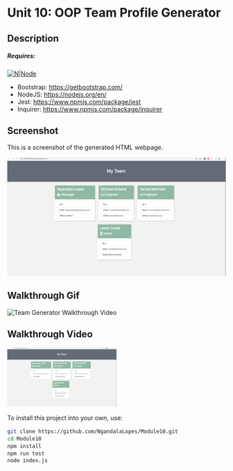# Unit 10: OOP Team Profile Generator
## Description


##### Requires:
[![N|Node](https://www.vectorlogo.zone/logos/nodejs/nodejs-horizontal.svg)](https://nodejs.org)

- Bootstrap: https://getbootstrap.com/
- NodeJS: https://nodejs.org/en/
- Jest: https://www.npmjs.com/package/jest
- Inquirer: https://www.npmjs.com/package/inquirer

## Screenshot
This is a screenshot of the generated HTML webpage.

![Team Generator HTML Webpage Screenshot](./assets/screenshot_team_profile.png)

## Walkthrough Gif
![Team Generator Walkthrough Video](./assets/team_profile_animated.gif)




## Walkthrough Video
[<img src="https://raw.githubusercontent.com/NgandalaLopes/Module10/master/assets/screenshot_team_profile.png" width="50%">](https://www.youtube.com/watch?v=tr9zI-RppZY "See Video Walkthrough")

To install this project into your own, use:
```sh 
git clone https://github.com/NgandalaLopes/Module10.git
cd Module10
npm install
npm run test
node index.js
```
